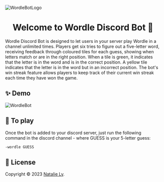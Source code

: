 ![WordleBotLogo](https://github.com/natalie-ly/Wordle-Discord-Bot/assets/144157865/faf2e36a-522d-499b-ae4c-a6b0a78a472f)

<h1 align="center">Welcome to Wordle Discord Bot 👋</h1>
Wordle Discord Bot is designed to let users in your server play Wordle in a channel unlimited times. Players get six tries to figure out a five-letter word, receiving feedback through coloured tiles for each guess, showing when letters match or are in the right position. When a tile is green, it indicates that the letter is in the word and is in the correct position. A yellow tile indicates that the letter is in the word but in an incorrect position. The bot's win streak feature allows players to keep track of their current win streak each time they have won the game. 

## ✨ Demo
![WordleBot](https://github.com/natalie-ly/Wordle-Discord-Bot/assets/144157865/335e5187-7332-4753-93e2-9dc92f308fc6)

## 🚀 To play
Once the bot is added to your discord server, just run the following command in the discord channel - where GUESS is your 5-letter guess:
```sh
-wordle GUESS
```

## 📝 License
Copyright © 2023 [Natalie Ly](https://github.com/natalie-ly).<br />
